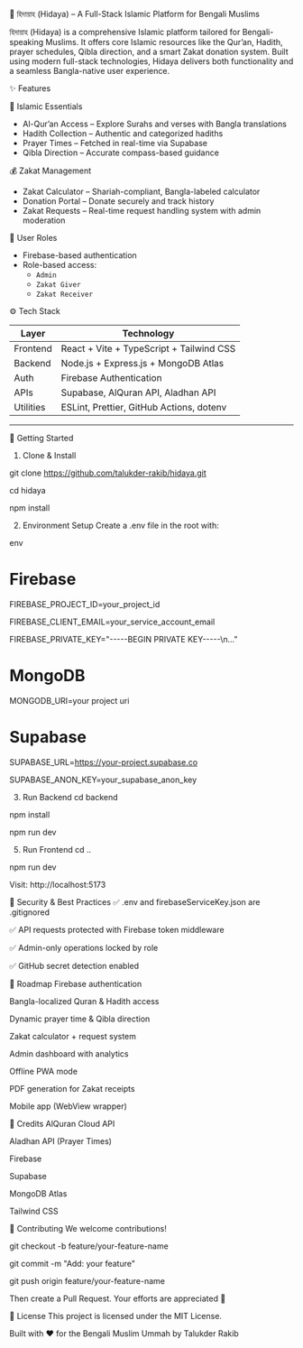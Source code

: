  🕌 হিদায়াহ (Hidaya) – A Full-Stack Islamic Platform for Bengali Muslims

হিদায়াহ (Hidaya) is a comprehensive Islamic platform tailored for Bengali-speaking Muslims. 
It offers core Islamic resources like the Qur’an, Hadith, prayer schedules, Qibla direction, and a smart Zakat donation system. 
Built using modern full-stack technologies, Hidaya delivers both functionality and a seamless Bangla-native user experience.



 ✨ Features

 📖 Islamic Essentials
- Al-Qur’an Access – Explore Surahs and verses with Bangla translations
- Hadith Collection – Authentic and categorized hadiths
- Prayer Times – Fetched in real-time via Supabase
- Qibla Direction – Accurate compass-based guidance

💰 Zakat Management
- Zakat Calculator – Shariah-compliant, Bangla-labeled calculator
- Donation Portal – Donate securely and track history
- Zakat Requests – Real-time request handling system with admin moderation

 🔐 User Roles
- Firebase-based authentication
- Role-based access:
  - `Admin`
  - `Zakat Giver`
  - `Zakat Receiver`



⚙️ Tech Stack

| Layer         | Technology                                |
|---------------|--------------------------------------------|
| Frontend      | React + Vite + TypeScript + Tailwind CSS  |
| Backend       | Node.js + Express.js + MongoDB Atlas       |
| Auth          | Firebase Authentication                    |
| APIs          | Supabase, AlQuran API, Aladhan API         |
| Utilities     | ESLint, Prettier, GitHub Actions, dotenv   |

---



 🚀 Getting Started

 1. Clone & Install

git clone https://github.com/talukder-rakib/hidaya.git

cd hidaya

npm install

2. Environment Setup
Create a .env file in the root with:

env

# Firebase
FIREBASE_PROJECT_ID=your_project_id

FIREBASE_CLIENT_EMAIL=your_service_account_email

FIREBASE_PRIVATE_KEY="-----BEGIN PRIVATE KEY-----\\n..."

# MongoDB
MONGODB_URI=your project uri

# Supabase
SUPABASE_URL=https://your-project.supabase.co

SUPABASE_ANON_KEY=your_supabase_anon_key

3. Run Backend
cd backend

npm install

npm run dev

5. Run Frontend
cd ..

npm run dev

Visit: http://localhost:5173

🔐 Security & Best Practices
✅ .env and firebaseServiceKey.json are .gitignored

✅ API requests protected with Firebase token middleware

✅ Admin-only operations locked by role

✅ GitHub secret detection enabled

📌 Roadmap
 Firebase authentication

 Bangla-localized Quran & Hadith access

 Dynamic prayer time & Qibla direction

 Zakat calculator + request system

 Admin dashboard with analytics

 Offline PWA mode

 PDF generation for Zakat receipts

 Mobile app (WebView wrapper)

🙌 Credits
AlQuran Cloud API

Aladhan API (Prayer Times)

Firebase

Supabase

MongoDB Atlas

Tailwind CSS

🤝 Contributing
We welcome contributions!

git checkout -b feature/your-feature-name

git commit -m "Add: your feature"

git push origin feature/your-feature-name

Then create a Pull Request. Your efforts are appreciated 💖

📜 License
This project is licensed under the MIT License.

Built with ❤️ for the Bengali Muslim Ummah by Talukder Rakib
